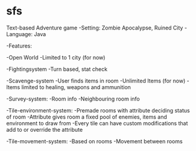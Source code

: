 # sfs

Text-based Adventure game
-Setting: Zombie Apocalypse, Ruined City
-Language: Java

-Features:

  -Open World
      -Limited to 1 city (for now)
      
  -Fightingsystem
      -Turn based, stat check
      
  -Scavenge-system
      -User finds items in room
      -Unlimited Items (for now)
      -Items limited to healing, weapons and ammunition
      
  -Survey-system: 
      -Room info
      -Neighbouring room info
      
  -Tile-environment-system: 
      -Premade rooms with attribute deciding status of room
      -Attribute gives room a fixed pool of enemies, items and environment to draw from
      -Every tile can have custom modifications that add to or override the attribute
      
  -Tile-movement-system: 
      -Based on rooms
      -Movement between rooms
  


 
 
